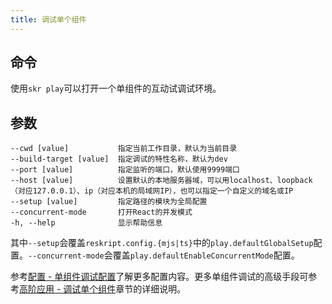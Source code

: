 ```yaml
---
title: 调试单个组件
---
```


## 命令

使用`skr play`可以打开一个单组件的互动试调试环境。

## 参数

```
--cwd [value]           指定当前工作目录，默认为当前目录
--build-target [value]  指定调试的特性名称，默认为dev
--port [value]          指定监听的端口，默认使用9999端口
--host [value]          设置默认的本地服务器域，可以用localhost、loopback（对应127.0.0.1）、ip（对应本机的局域网IP），也可以指定一个自定义的域名或IP
--setup [value]         指定路径的模块为全局配置
--concurrent-mode       打开React的并发模式
-h, --help              显示帮助信息
```

其中`--setup`会覆盖`reskript.config.{mjs|ts}`中的`play.defaultGlobalSetup`配置。`--concurrent-mode`会覆盖`play.defaultEnableConcurrentMode`配置。

参考[配置 - 单组件调试配置](../settings/play)了解更多配置内容。更多单组件调试的高级手段可参考[高阶应用 - 调试单个组件](../advanced/debug-component)章节的详细说明。
